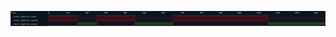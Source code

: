 

<p>
<svg viewBox="0 0 1650 80" xmlns="http://www.w3.org/2000/svg">
<defs>
<clipPath id="clip">
<rect height="80" width="1650" x="0" y="0"/>
</clipPath>
</defs>
<rect fill="#0B151D" height="80" stroke="darkblue" width="1650" x="0" y="0"/>
<line stroke="#333333" stroke-width="1" x1="200" x2="200" y1="0" y2="80"/>
<text clip-path="url(#clip)" dominant-baseline="middle" fill="#D4D4D4" font-family="monospace" font-size="10px" text-anchor="middle" x="200" y="10">
0
</text>
<line stroke="#333333" stroke-width="1" x1="300" x2="300" y1="0" y2="80"/>
<text clip-path="url(#clip)" dominant-baseline="middle" fill="#D4D4D4" font-family="monospace" font-size="10px" text-anchor="middle" x="300" y="10">
100
</text>
<line stroke="#333333" stroke-width="1" x1="400" x2="400" y1="0" y2="80"/>
<text clip-path="url(#clip)" dominant-baseline="middle" fill="#D4D4D4" font-family="monospace" font-size="10px" text-anchor="middle" x="400" y="10">
200
</text>
<line stroke="#333333" stroke-width="1" x1="500" x2="500" y1="0" y2="80"/>
<text clip-path="url(#clip)" dominant-baseline="middle" fill="#D4D4D4" font-family="monospace" font-size="10px" text-anchor="middle" x="500" y="10">
300
</text>
<line stroke="#333333" stroke-width="1" x1="600" x2="600" y1="0" y2="80"/>
<text clip-path="url(#clip)" dominant-baseline="middle" fill="#D4D4D4" font-family="monospace" font-size="10px" text-anchor="middle" x="600" y="10">
400
</text>
<line stroke="#333333" stroke-width="1" x1="700" x2="700" y1="0" y2="80"/>
<text clip-path="url(#clip)" dominant-baseline="middle" fill="#D4D4D4" font-family="monospace" font-size="10px" text-anchor="middle" x="700" y="10">
500
</text>
<line stroke="#333333" stroke-width="1" x1="800" x2="800" y1="0" y2="80"/>
<text clip-path="url(#clip)" dominant-baseline="middle" fill="#D4D4D4" font-family="monospace" font-size="10px" text-anchor="middle" x="800" y="10">
600
</text>
<line stroke="#333333" stroke-width="1" x1="900" x2="900" y1="0" y2="80"/>
<text clip-path="url(#clip)" dominant-baseline="middle" fill="#D4D4D4" font-family="monospace" font-size="10px" text-anchor="middle" x="900" y="10">
700
</text>
<line stroke="#333333" stroke-width="1" x1="1000" x2="1000" y1="0" y2="80"/>
<text clip-path="url(#clip)" dominant-baseline="middle" fill="#D4D4D4" font-family="monospace" font-size="10px" text-anchor="middle" x="1000" y="10">
800
</text>
<line stroke="#333333" stroke-width="1" x1="1100" x2="1100" y1="0" y2="80"/>
<text clip-path="url(#clip)" dominant-baseline="middle" fill="#D4D4D4" font-family="monospace" font-size="10px" text-anchor="middle" x="1100" y="10">
900
</text>
<line stroke="#333333" stroke-width="1" x1="1200" x2="1200" y1="0" y2="80"/>
<text clip-path="url(#clip)" dominant-baseline="middle" fill="#D4D4D4" font-family="monospace" font-size="10px" text-anchor="middle" x="1200" y="10">
1000
</text>
<line stroke="#333333" stroke-width="1" x1="1300" x2="1300" y1="0" y2="80"/>
<text clip-path="url(#clip)" dominant-baseline="middle" fill="#D4D4D4" font-family="monospace" font-size="10px" text-anchor="middle" x="1300" y="10">
1100
</text>
<line stroke="#333333" stroke-width="1" x1="1400" x2="1400" y1="0" y2="80"/>
<text clip-path="url(#clip)" dominant-baseline="middle" fill="#D4D4D4" font-family="monospace" font-size="10px" text-anchor="middle" x="1400" y="10">
1200
</text>
<line stroke="#333333" stroke-width="1" x1="1500" x2="1500" y1="0" y2="80"/>
<text clip-path="url(#clip)" dominant-baseline="middle" fill="#D4D4D4" font-family="monospace" font-size="10px" text-anchor="middle" x="1500" y="10">
1300
</text>
<line stroke="#333333" stroke-width="1" x1="1600" x2="1600" y1="0" y2="80"/>
<text clip-path="url(#clip)" dominant-baseline="middle" fill="#D4D4D4" font-family="monospace" font-size="10px" text-anchor="middle" x="1600" y="10">
1400
</text>
<text dominant-baseline="middle" fill="#D4D4D4" font-family="monospace" font-size="10px" text-anchor="start" x="3" y="10">
Time:
</text>
<text dominant-baseline="middle" fill="#D4D4D4" font-family="monospace" font-size="10px" text-anchor="start" x="3" xml:space="preserve" y="30">
.reset_negation.input
<title>top.reset_negation.input</title>
</text>
<rect fill="#470B17" height="14" stroke="none" width="149" x="201" y="23"/>
<path d="M 200 30 L 200 23 L 351 23 L 351 30" fill="none" stroke="#D62246" stroke-width="1"/>
<path d="M 351 30 L 351 37 L 451 37 L 451 30" fill="none" stroke="#D62246" stroke-width="1"/>
<rect fill="#470B17" height="14" stroke="none" width="198" x="452" y="23"/>
<path d="M 451 30 L 451 23 L 651 23 L 651 30" fill="none" stroke="#D62246" stroke-width="1"/>
<path d="M 651 30 L 651 37 L 851 37 L 851 30" fill="none" stroke="#D62246" stroke-width="1"/>
<rect fill="#470B17" height="14" stroke="none" width="498" x="852" y="23"/>
<path d="M 851 30 L 851 23 L 1351 23 L 1351 30" fill="none" stroke="#D62246" stroke-width="1"/>
<path d="M 1351 30 L 1351 37 L 1650 37 L 1650 30" fill="none" stroke="#D62246" stroke-width="1"/>
<text dominant-baseline="middle" fill="#D4D4D4" font-family="monospace" font-size="10px" text-anchor="start" x="3" xml:space="preserve" y="50">
.reset_negation.input@
<title>top.reset_negation.input@</title>
</text>
<rect fill="#470B17" height="14" stroke="none" width="149" x="201" y="43"/>
<path d="M 200 50 L 200 43 L 351 43 L 351 50" fill="none" stroke="#D62246" stroke-width="1"/>
<path d="M 351 50 L 351 57 L 451 57 L 451 50" fill="none" stroke="#D62246" stroke-width="1"/>
<rect fill="#470B17" height="14" stroke="none" width="198" x="452" y="43"/>
<path d="M 451 50 L 451 43 L 651 43 L 651 50" fill="none" stroke="#D62246" stroke-width="1"/>
<path d="M 651 50 L 651 57 L 851 57 L 851 50" fill="none" stroke="#D62246" stroke-width="1"/>
<rect fill="#470B17" height="14" stroke="none" width="498" x="852" y="43"/>
<path d="M 851 50 L 851 43 L 1351 43 L 1351 50" fill="none" stroke="#D62246" stroke-width="1"/>
<path d="M 1351 50 L 1351 57 L 1650 57 L 1650 50" fill="none" stroke="#D62246" stroke-width="1"/>
<text dominant-baseline="middle" fill="#D4D4D4" font-family="monospace" font-size="10px" text-anchor="start" x="3" xml:space="preserve" y="70">
.reset_negation.output
<title>top.reset_negation.output</title>
</text>
<path d="M 200 70 L 200 77 L 351 77 L 351 70" fill="none" stroke="#56C126" stroke-width="1"/>
<rect fill="#1C400C" height="14" stroke="none" width="98" x="352" y="63"/>
<path d="M 351 70 L 351 63 L 451 63 L 451 70" fill="none" stroke="#56C126" stroke-width="1"/>
<path d="M 451 70 L 451 77 L 651 77 L 651 70" fill="none" stroke="#56C126" stroke-width="1"/>
<rect fill="#1C400C" height="14" stroke="none" width="198" x="652" y="63"/>
<path d="M 651 70 L 651 63 L 851 63 L 851 70" fill="none" stroke="#56C126" stroke-width="1"/>
<path d="M 851 70 L 851 77 L 1351 77 L 1351 70" fill="none" stroke="#56C126" stroke-width="1"/>
<rect fill="#1C400C" height="14" stroke="none" width="297" x="1352" y="63"/>
<path d="M 1351 70 L 1351 63 L 1650 63 L 1650 70" fill="none" stroke="#56C126" stroke-width="1"/>
</svg>
</p>